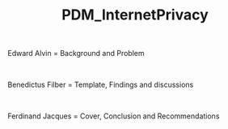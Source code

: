 <h1 align="center"> PDM_InternetPrivacy </h1>
<br>
<p> Edward Alvin = Background and Problem </p>
<br>
<p> Benedictus Filber = Template, Findings and discussions </p>
<br>
<p> Ferdinand Jacques = Cover, Conclusion and Recommendations </p>
